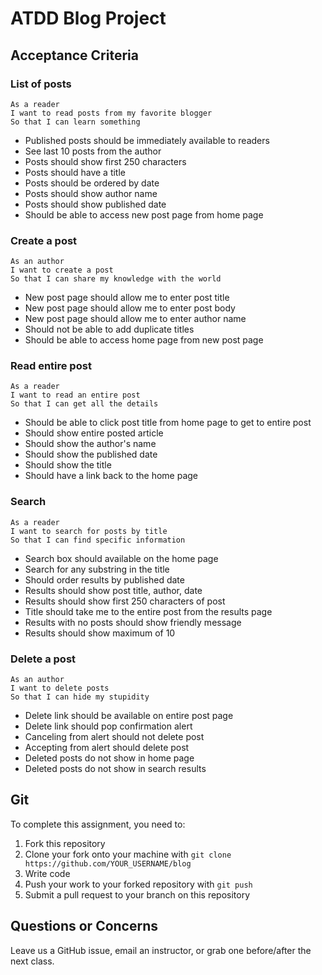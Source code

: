 # ATDD Blog Project

## Acceptance Criteria

### List of posts
```
As a reader
I want to read posts from my favorite blogger
So that I can learn something
```
- Published posts should be immediately available to readers
- See last 10 posts from the author
- Posts should show first 250 characters
- Posts should have a title
- Posts should be ordered by date
- Posts should show author name
- Posts should show published date
- Should be able to access new post page from home page

### Create a post
```
As an author
I want to create a post
So that I can share my knowledge with the world
```
- New post page should allow me to enter post title
- New post page should allow me to enter post body
- New post page should allow me to enter author name
- Should not be able to add duplicate titles
- Should be able to access home page from new post page

### Read entire post
```
As a reader
I want to read an entire post
So that I can get all the details
```
- Should be able to click post title from home page to get to entire post
- Should show entire posted article
- Should show the author's name
- Should show the published date
- Should show the title
- Should have a link back to the home page

### Search
```
As a reader
I want to search for posts by title
So that I can find specific information
```
- Search box should available on the home page
- Search for any substring in the title
- Should order results by published date
- Results should show post title, author, date
- Results should show first 250 characters of post
- Title should take me to the entire post from the results page
- Results with no posts should show friendly message
- Results should show maximum of 10 

### Delete a post
```
As an author
I want to delete posts
So that I can hide my stupidity
```
- Delete link should be available on entire post page
- Delete link should pop confirmation alert
- Canceling from alert should not delete post
- Accepting from alert should delete post
- Deleted posts do not show in home page
- Deleted posts do not show in search results

## Git

To complete this assignment, you need to:

1. Fork this repository
2. Clone your fork onto your machine with `git clone https://github.com/YOUR_USERNAME/blog`
3. Write code
4. Push your work to your forked repository with `git push`
5. Submit a pull request to your branch on this repository

## Questions or Concerns

Leave us a GitHub issue, email an instructor, or grab one before/after the next class.

